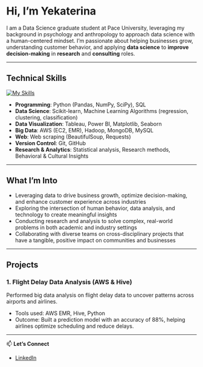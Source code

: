 # Hi, I’m Yekaterina
I am a Data Science graduate student at Pace University, leveraging my background in psychology and anthropology to approach data science with a human-centered mindset. I’m passionate about helping businesses grow, understanding customer behavior, and applying **data science** to **improve decision-making** in **research** and **consulting** roles.


---

## Technical Skills
[![My Skills](https://skillicons.dev/icons?i=py,aws,mysql,mongodb,tableau&perline=3)](https://skillicons.dev)

- **Programming**: Python (Pandas, NumPy, SciPy), SQL
- **Data Science**: Scikit-learn, Machine Learning Algorithms (regression, clustering, classification)
- **Data Visualization**: Tableau, Power BI, Matplotlib, Seaborn
- **Big Data**: AWS (EC2, EMR), Hadoop, MongoDB, MySQL
- **Web**: Web scraping (BeautifulSoup, Requests)
- **Version Control**: Git, GitHub
- **Research & Analytics**: Statistical analysis, Research methods, Behavioral & Cultural Insights


---
## What I’m Into

-  Leveraging data to drive business growth, optimize decision-making, and enhance customer experience across industries
- Exploring the intersection of human behavior, data analysis, and technology to create meaningful insights
- Conducting research and analysis to solve complex, real-world problems in both academic and industry settings
- Collaborating with diverse teams on cross-disciplinary projects that have a tangible, positive impact on communities and businesses

---

## Projects

### 1. **Flight Delay Data Analysis (AWS & Hive)**  
Performed big data analysis on flight delay data to uncover patterns across airports and airlines.  
- Tools used: AWS EMR, Hive, Python  
- Outcome: Built a prediction model with an accuracy of 88%, helping airlines optimize scheduling and reduce delays.

---

📫 **Let’s Connect**  
- [LinkedIn](www.linkedin.com/in/yekaterina-donegal)
